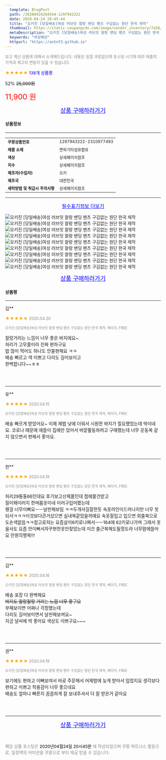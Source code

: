 ```yaml
---
  template: BlogPost
  path: /20200424204544-1297943222
  date: 2020-04-24 20:45:44
  title: "오키진 [당일배송]여성 러브잇 찰랑 밴딩 팬츠 구김없는 원단 한국 제작"
  thumbnail: https://static.coupangcdn.com/image/vendor_inventory/7a56/4759f180334ff0f2d26cc62eaa554438a6074bab52e285f83e764c2aa63c.jpg
  metaDescription: "오키진 [당일배송]여성 러브잇 찰랑 밴딩 팬츠 구김없는 원단 한국 제작,여성패션"
  keywords: "여성패션"
  httpurl: "https://antnf3.github.io"
---
```

  
<span style="color: #888;font-size:0.8rem">보고 계신 상품에 대해서 소개해드립니다.
내용은 일절 과장없으며 포스팅 시기에 따라 제품의 가격과 재고의 변동이 있을 수 있습니다.</span>
  
<span style="color: orange;">★★★★★</span> <span style="color: blue;font-size: 0.85rem;">138개 상품평</span>

<span style="font-size: 0.9rem">52%</span> <span style="font-size: 0.9rem">~~25,000원~~</span>

<span style="color: red;font-size: 1.5rem;">11,900 원</span>



<p align="center"><a href="http://me2.do/5ClAZJ6l" style="font-size: 1.2rem; color: blue;">상품 구매하러가기</a></p>

#### 상품정보

---

|                  |                       |
| ---------------- | --------------------- |
| **<span style="font-size:0.8rem;">쿠팡상품번호</span>** | <span style="font-size:0.8rem;">1297943222-2310977493</span> |
| **<span style="font-size:0.8rem;">제품 소재</span>**    | <span style="font-size:0.8rem;">면외기타섬유함유</span>        |
| **<span style="font-size:0.8rem;">색상</span>**    | <span style="font-size:0.8rem;">상세페이지참조</span>        |
| **<span style="font-size:0.8rem;">치수</span>**    | <span style="font-size:0.8rem;">상세페이지참조</span>        |
| **<span style="font-size:0.8rem;">제조자(수입자)</span>**    | <span style="font-size:0.8rem;">오키</span>        |
| **<span style="font-size:0.8rem;">제조국</span>**    | <span style="font-size:0.8rem;">대한민국</span>        |
| **<span style="font-size:0.8rem;">세탁방법 및 취급시 주의사항</span>**    | <span style="font-size:0.8rem;">상세페이지참조</span>        |




---

<p align="center"><a href="http://me2.do/5ClAZJ6l" style="font-size: 1rem; color: blue;">필수표기정보 더보기</a></p>

![오키진 [당일배송]여성 러브잇 찰랑 밴딩 팬츠 구김없는 원단 한국 제작](http://thumbnail7.coupangcdn.com/thumbnails/remote/q89/image/vendor_inventory/16f9/a11256c9de289886e37bd0fc615df70fa680acd0df17080999b8b3fe9942.jpg)
![오키진 [당일배송]여성 러브잇 찰랑 밴딩 팬츠 구김없는 원단 한국 제작](http://image1.coupangcdn.com/image/vendor_inventory/b945/651604fd8d9c80d5e71666d92f4e4a543d290091e83cd56f952c00be6ecb.jpg)
![오키진 [당일배송]여성 러브잇 찰랑 밴딩 팬츠 구김없는 원단 한국 제작](http://image1.coupangcdn.com/image/vendor_inventory/80ea/ee763b08b10c04608b1f750fa993c8056f33181b7a149d8a8ba91d23af2f.png)
![오키진 [당일배송]여성 러브잇 찰랑 밴딩 팬츠 구김없는 원단 한국 제작](http://image1.coupangcdn.com/image/vendor_inventory/8c3c/579d00854e0805676f18aac2688487dc81da533e7908bba2fd5cfc3f3bac.jpg)
![오키진 [당일배송]여성 러브잇 찰랑 밴딩 팬츠 구김없는 원단 한국 제작](http://image1.coupangcdn.com/image/vendor_inventory/5a61/dfd0d80ef1a403094e915fec3722667badbc407354397b66fafafe16553a.jpg)
![오키진 [당일배송]여성 러브잇 찰랑 밴딩 팬츠 구김없는 원단 한국 제작](http://image1.coupangcdn.com/image/vendor_inventory/b9cf/7b6f7bc1bb01f6bc2bc978f9147e03ae8800e1dfe3852a62d793e72f9eeb.jpg)
![오키진 [당일배송]여성 러브잇 찰랑 밴딩 팬츠 구김없는 원단 한국 제작](http://image1.coupangcdn.com/image/vendor_inventory/8863/220d7f216a07fcf03b03bb59fedfadc2debf283b756bed0af69a1c5191ae.jpg)
![오키진 [당일배송]여성 러브잇 찰랑 밴딩 팬츠 구김없는 원단 한국 제작](http://image1.coupangcdn.com/image/vendor_inventory/f26b/e65ae5135135861f86205bbb8326c0bfb01c4726f023b10bc6962ddeed14.jpg)
![오키진 [당일배송]여성 러브잇 찰랑 밴딩 팬츠 구김없는 원단 한국 제작](http://thumbnail6.coupangcdn.com/thumbnails/remote/q89/image/vendor_inventory/8969/956c1f0064c9c8baef1f221b4a49f985ba2e0cb6a3af2ac638c173c1925c.jpg)

<p align="center"><a href="http://me2.do/5ClAZJ6l" style="font-size: 1.2rem; color: blue;">상품 구매하러가기</a></p>

#### 상품평
  
---
  
김**
    
<span style="color: orange;">★★★★★</span> <span style="font-size:0.8rem;color: #888;">2020.04.20</span>
    
<span style="color: #888;font-size:0.7rem">오키진 [당일배송]여성 러브잇 찰랑 밴딩 팬츠 구김없는 원단 한국 제작, 베이지, FREE</span>
    

    
<span style="font-size: 0.9rem;">찰랑거리는 느낌이 너무 좋은 바지에요~<br/>허리가 고무줄이라 진짜 편하구요 <br/>밥 많이 먹어도 하나도 안불편해요 ㅋㅋ<br/>배송 빠르고 색 이쁘고 다리도 길어보이고 <br/>완벽합니다~~ㅎㅎ</span>
    
<br>
<br>

---
  
유**
    
<span style="color: orange;">★★★★★</span> <span style="font-size:0.8rem;color: #888;">2020.04.15</span>
    
<span style="color: #888;font-size:0.7rem">오키진 [당일배송]여성 러브잇 찰랑 밴딩 팬츠 구김없는 원단 한국 제작, 베이지, FREE</span>
    

    
<span style="font-size: 0.9rem;">배송 빠르게 받았어요~ 이제 제법 낮에 더워서 시원한 바지가 필요했었는데 딱이네요. 코로나 때문에 애들이 집에만 있어서 바깥활동하려고 구매했는데 너무 운동복 같지 않으면서 편해서 좋아요.</span>
    
<br>
<br>

---
  
한**
    
<span style="color: orange;">★★★★★</span> <span style="font-size:0.8rem;color: #888;">2020.04.19</span>
    
<span style="color: #888;font-size:0.7rem">오키진 [당일배송]여성 러브잇 찰랑 밴딩 팬츠 구김없는 원단 한국 제작, 베이지, FREE</span>
    

    
<span style="font-size: 0.9rem;">허리29통통66인대요 후기보고산제품인데 첨에물건받고<br/>질이왜이러지 한여름옷이네  이러구입어봤는데<br/>웬걸 너무이뻐요ㅡㅡ날씬해보임 ㅋㅋ두개사길잘한듯 속옷라인이드러나지만 너무 핏되서ㅋㅋㅋ이것보다큰거샀으면 실내복같았을꺼예요  속옷잘입고 입으면 외출복으로도손색없음ㅋㅋ참고로저는 요즘살이6키로나쪄서ㅡㅡ164에 62키로나가여  그래서 옷을사도  요즘 안이뻐서자꾸편한옷만찾았는데 이건 출근복해도될정도라 너무맘에들어요 만원의행복!!!</span>
    
<br>
<br>

---
  
김**
    
<span style="color: orange;">★★★★★</span> <span style="font-size:0.8rem;color: #888;">2020.04.16</span>
    
<span style="color: #888;font-size:0.7rem">오키진 [당일배송]여성 러브잇 찰랑 밴딩 팬츠 구김없는 원단 한국 제작, 베이지, FREE</span>
    

    
<span style="font-size: 0.9rem;">배송 포장 다 완벽해요~~<br/>바지도 찰랑찰랑 거리는 느낌 너무 좋구요~~<br/>부해보이면 어쩌나 걱정했는데 <br/>다리도 길어보이면서 날씬해보여요~<br/>지금 날씨에 딱 좋아요 색상도 이쁘구요~~~</span>
    
<br>
<br>

---
  
권**
    
<span style="color: orange;">★★★★★</span> <span style="font-size:0.8rem;color: #888;">2020.04.19</span>
    
<span style="color: #888;font-size:0.7rem">오키진 [당일배송]여성 러브잇 찰랑 밴딩 팬츠 구김없는 원단 한국 제작, 베이지, FREE</span>
    

    
<span style="font-size: 0.9rem;">보기에도 편하고 이뻐보여서 바로 주문해서 어제밤에 늦게 받아서 입었지요 생각보다 편하고 이쁘고 착용감이 너무 좋으네요<br/>배송도 얼마나 빠른지 꼼꼼하게 잘 보내주셔서 더 잘 받은거 같아요</span>
    
<br>
<br>


  
---
  
<p align="center"><a href="http://me2.do/5ClAZJ6l" style="font-size: 1.2rem; color: blue;">상품 구매하러가기</a></p>
  
<br>
  
<span style="font-size: 0.85rem; color: #888;">해당 상품 포스팅은 <span style="color: #000;"> 2020년04월24일 20시45분 </span> 에 작성되었으며 쿠팡 파트너스 활동으로, 일정액의 커미션을 쿠팡으로 부터 제공 받을 수 있습니다.</span>